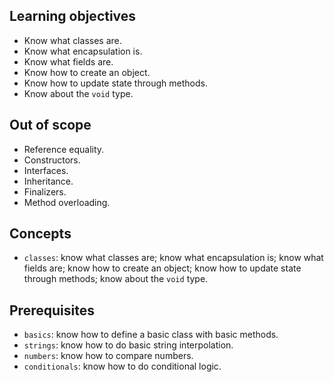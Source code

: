 ## Learning objectives

- Know what classes are.
- Know what encapsulation is.
- Know what fields are.
- Know how to create an object.
- Know how to update state through methods.
- Know about the `void` type.

## Out of scope

- Reference equality.
- Constructors.
- Interfaces.
- Inheritance.
- Finalizers.
- Method overloading.

## Concepts

- `classes`: know what classes are; know what encapsulation is; know what fields are; know how to create an object; know how to update state through methods; know about the `void` type.

## Prerequisites

- `basics`: know how to define a basic class with basic methods.
- `strings`: know how to do basic string interpolation.
- `numbers`: know how to compare numbers.
- `conditionals`: know how to do conditional logic.
